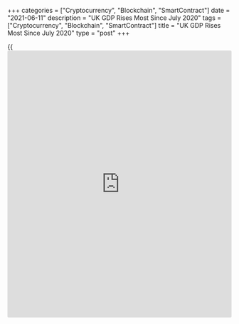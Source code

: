 +++
categories = ["Cryptocurrency", "Blockchain", "SmartContract"]
date = "2021-06-11"
description = "UK GDP Rises Most Since July 2020"
tags = ["Cryptocurrency", "Blockchain", "SmartContract"]
title = "UK GDP Rises Most Since July 2020"
type = "post"
+++

{{<iframe id="large-banner" src="https://www.bounty.group/#slide=15.0" width="100%" height="600" scrolling="no" style="border: 0px solid rgb(216, 221, 230); border-radius: 3px;">}}

The UK [economy][1] grew at the fastest pace since July 2020 as
government restrictions affecting economic activity continued to ease in
April, data from the Office for Statistics showed on Friday.

Gross domestic product rose 2.3 percent month-on-month in April, faster
than the 2.1 percent expansion seen in March. The rate was forecast to
improve to 2.2 percent.  
  
The service sector grew 3.4 percent in April, with consumer-facing
services re-opening in line with the easing of [coronavirus][2]
restrictions and more pupils returning to onsite lessons.

Meanwhile, output in the production sector dropped 1.3 percent in April,
marking the first fall since January 2021 as three of the four sectors
contracted. The manufacturing sector shrank slightly by 0.3 percent.

At the same time, mining and quarrying output contracted sharply by 15.0
percent in April because of planned temporary closures for maintenance
of oil field production sites.

The construction sector output declined 2 percent in April following a
strong March. This was the first fall in construction since December
2020, when it fell by 2.2 percent.

April's GDP remained 3.7 percent below the pre-pandemic levels seen in
February 2020. Nonetheless, it is now 1.2 percent above its initial
recovery peak in October 2020.

Overall, GDP expanded 1.5 percent in the three months to April, mainly
because of services output, boosted by strong retail sales over the
three months.

Overall, the economic recovery stepped up another gear in April and GDP
is on track to return to its February level before the end of the year,
Thomas Pugh, an economist at Capital Economics, said. If anything, the
economy could regain its pre-crisis level even sooner.

Another report from the ONS showed that the visible trade gap narrowed
to GBP 10.95 billion in April from GBP 11.7 billion in March and the
surplus on services increased to GBP 10 billion from GBP 9.74 billion.

As a result, the total trade deficit declined to GBP 935 million from
GBP 1.96 billion in March.

For comments and feedback [contact](https://www.playgroundfx.com/contact/): editorial@rtt[news](https://www.letsplayfx.com/blog/forex-news-website/).com

[Economic News][1]

 **What parts of the world are seeing the best (and worst) economic
performances lately? Click[here][3] to check out our [Econ Scorecard][3]
and find out! See up-to-the-moment [ranking](https://www.playgroundfx.com/blog/crypto-exchange-ranking/)s for the best and worst
performers in [GDP][4], [unemployment rate][5], [inflation][3] and much
more.**

   1. www.rtt[news](https://www.letsplayfx.com/blog/forex-news-website/).com/Content/EconomicNews.aspx
   2. www.rtt[news](https://www.letsplayfx.com/blog/forex-news-website/).com/list/coronavirus.aspx
   3. www.rtt[news](https://www.letsplayfx.com/blog/forex-news-website/).com/economic-scorecard/world-rank/CPI/highest-performance.aspx
   4. www.rtt[news](https://www.letsplayfx.com/blog/forex-news-website/).com/economic-scorecard/world-rank/GDP/highest-performance.aspx
   5. www.rtt[news](https://www.letsplayfx.com/blog/forex-news-website/).com/economic-scorecard/world-rank/unemployment-rate/lowest-performance.aspx